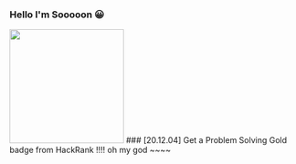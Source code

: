 ### Hello I'm Sooooon 😀

<img width="200" src="https://user-images.githubusercontent.com/31875043/101166276-5b906880-367b-11eb-9502-bb9b14196250.JPG" >
### [20.12.04] Get a Problem Solving Gold badge from HackRank !!!! oh my god ~~~~


<!--
**SoonMyeong/SoonMyeong** is a ✨ _special_ ✨ repository because its `README.md` (this file) appears on your GitHub profile.

Here are some ideas to get you started:

- 🔭 I’m currently working on ...
- 🌱 I’m currently learning ...
- 👯 I’m looking to collaborate on ...
- 🤔 I’m looking for help with ...
- 💬 Ask me about ...
- 📫 How to reach me: ...
- 😄 Pronouns: ...
- ⚡ Fun fact: ...
-->
